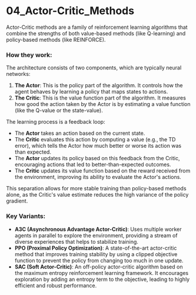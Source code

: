 # 04_Actor-Critic_Methods

Actor-Critic methods are a family of reinforcement learning algorithms that combine the strengths of both value-based methods (like Q-learning) and policy-based methods (like REINFORCE).

### How they work:

The architecture consists of two components, which are typically neural networks:
1.  **The Actor**: This is the policy part of the algorithm. It controls how the agent behaves by learning a policy that maps states to actions.
2.  **The Critic**: This is the value function part of the algorithm. It measures how good the action taken by the Actor is by estimating a value function (like the Q-value or the state-value).

The learning process is a feedback loop:
-   The **Actor** takes an action based on the current state.
-   The **Critic** evaluates this action by computing a value (e.g., the TD error), which tells the Actor how much better or worse its action was than expected.
-   The **Actor** updates its policy based on this feedback from the Critic, encouraging actions that led to better-than-expected outcomes.
-   The **Critic** updates its value function based on the reward received from the environment, improving its ability to evaluate the Actor's actions.

This separation allows for more stable training than policy-based methods alone, as the Critic's value estimate reduces the high variance of the policy gradient.

### Key Variants:

-   **A3C (Asynchronous Advantage Actor-Critic)**: Uses multiple worker agents in parallel to explore the environment, providing a stream of diverse experiences that helps to stabilize training.
-   **PPO (Proximal Policy Optimization)**: A state-of-the-art actor-critic method that improves training stability by using a clipped objective function to prevent the policy from changing too much in one update.
-   **SAC (Soft Actor-Critic)**: An off-policy actor-critic algorithm based on the maximum entropy reinforcement learning framework. It encourages exploration by adding an entropy term to the objective, leading to highly efficient and robust performance. 